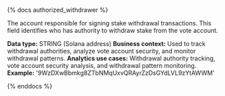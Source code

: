 {% docs authorized_withdrawer %}

The account responsible for signing stake withdrawal transactions. This field identifies who has authority to withdraw stake from the vote account.

**Data type:** STRING (Solana address)
**Business context:** Used to track withdrawal authorities, analyze vote account security, and monitor withdrawal patterns.
**Analytics use cases:** Withdrawal authority tracking, vote account security analysis, and withdrawal pattern monitoring.
**Example:** '9WzDXwBbmkg8ZTbNMqUxvQRAyrZzDsGYdLVL9zYtAWWM'

{% enddocs %} 